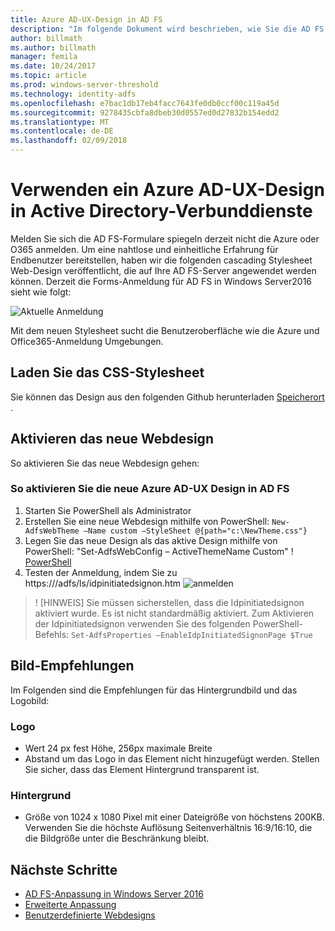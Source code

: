```yaml
---
title: Azure AD-UX-Design in AD FS
description: "Im folgende Dokument wird beschrieben, wie Sie die AD FS Forms-Anmeldung zu ändern, sodass sie die Azure AD-Benutzeroberfläche ähnelt."
author: billmath
ms.author: billmath
manager: femila
ms.date: 10/24/2017
ms.topic: article
ms.prod: windows-server-threshold
ms.technology: identity-adfs
ms.openlocfilehash: e7bac1db17eb4facc7643fe0db0ccf00c119a45d
ms.sourcegitcommit: 9278435cbfa8dbeb30d0557ed0d27832b154edd2
ms.translationtype: MT
ms.contentlocale: de-DE
ms.lasthandoff: 02/09/2018
---
```

# <a name="using-an-azure-ad-ux-web-theme-in-active-directory-federation-services"></a>Verwenden ein Azure AD-UX-Design in Active Directory-Verbunddienste
Melden Sie sich die AD FS-Formulare spiegeln derzeit nicht die Azure oder O365 anmelden.  Um eine nahtlose und einheitliche Erfahrung für Endbenutzer bereitstellen, haben wir die folgenden cascading Stylesheet Web-Design veröffentlicht, die auf Ihre AD FS-Server angewendet werden können.  Derzeit die Forms-Anmeldung für AD FS in Windows Server2016 sieht wie folgt:

![Aktuelle Anmeldung](media/Azure-UX-Web-Theme-in-AD-FS/one.png)


Mit dem neuen Stylesheet sucht die Benutzeroberfläche wie die Azure und Office365-Anmeldung Umgebungen.

## <a name="download-the-css-style-sheet"></a>Laden Sie das CSS-Stylesheet
Sie können das Design aus den folgenden Github herunterladen [Speicherort ](https://github.com/Microsoft/adfsWebCustomization/tree/master/centeredUi).


## <a name="enabling-the-new-web-theme"></a>Aktivieren das neue Webdesign
So aktivieren Sie das neue Webdesign gehen:

### <a name="to-enable-the-new-azure-ad-ux-web-theme-in-ad-fs"></a>So aktivieren Sie die neue Azure AD-UX Design in AD FS
1.  Starten Sie PowerShell als Administrator
2.  Erstellen Sie eine neue Webdesign mithilfe von PowerShell:  `New-AdfsWebTheme –Name custom –StyleSheet @{path="c:\NewTheme.css"}`
3.  Legen Sie das neue Design als das aktive Design mithilfe von PowerShell: <ph x="1">"Set-AdfsWebConfig – ActiveThemeName Custom"
! [</ph>PowerShell](media/Azure-UX-Web-Theme-in-AD-FS/two.png)
4.  Testen der Anmeldung, indem Sie zu https://<AD FS name.domain>/adfs/ls/idpinitiatedsignon.htm ![anmelden](media/Azure-UX-Web-Theme-in-AD-FS/three.png)

>! [HINWEIS] Sie müssen sicherstellen, dass die Idpinitiatedsignon aktiviert wurde.  Es ist nicht standardmäßig aktiviert.  Zum Aktivieren der Idpinitiatedsignon verwenden Sie des folgenden PowerShell-Befehls:  `Set-AdfsProperties –EnableIdpInitiatedSignonPage $True`

## <a name="image-recommendations"></a>Bild-Empfehlungen
Im Folgenden sind die Empfehlungen für das Hintergrundbild und das Logobild:

### <a name="logo"></a>Logo
- Wert 24 px fest Höhe, 256px maximale Breite
- Abstand um das Logo in das Element nicht hinzugefügt werden.  Stellen Sie sicher, dass das Element Hintergrund transparent ist.

### <a name="background"></a>Hintergrund
- Größe von 1024 x 1080 Pixel mit einer Dateigröße von höchstens 200KB.  Verwenden Sie die höchste Auflösung Seitenverhältnis 16:9/16:10, die die Bildgröße unter die Beschränkung bleibt.

## <a name="next-steps"></a>Nächste Schritte
- [AD FS-Anpassung in Windows Server 2016](AD-FS-Customization-in-Windows-Server-2016.md)
- [Erweiterte Anpassung](Advanced-Customization-of-AD-FS-Sign-in-Pages.md)
- [Benutzerdefinierte Webdesigns](Custom-Web-Themes-in-AD-FS.md)
